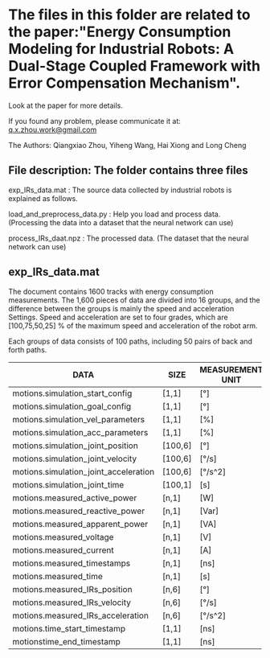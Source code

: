 ﻿
# **The files in this folder are related to the paper:"Energy Consumption Modeling for Industrial Robots: A Dual-Stage Coupled Framework with Error Compensation Mechanism".**

Look at the paper for more details.

If you found any problem, please communicate it at:
q.x.zhou.work@gmail.com

The Authors:
Qiangxiao Zhou, Yiheng Wang, Hai Xiong and Long Cheng


## File description:  The folder contains three files

exp_IRs_data.mat    : The source data collected by industrial robots is explained as follows.

load_and_preprocess_data.py     : Help you load and process data. (Processing the data into a dataset that the neural network can use)

process_IRs_daat.npz       : The processed data. (The dataset that the neural network can use)



## exp_IRs_data.mat


The document contains 1600 tracks with energy consumption measurements. 
The 1,600 pieces of data are divided into 16 groups, and the difference between the groups is mainly the speed and acceleration Settings.
Speed and acceleration are set to four grades, which are [100,75,50,25] % of the maximum speed and acceleration of the robot arm.

Each groups of data consists of 100 paths,  including 50 pairs of back and forth paths.



| DATA     |  SIZE    |   MEASUREMENT UNIT |
 |---- | ---- | ---- | 
| motions.simulation_start_config	|	[1,1]  | 	[°] |
| motions.simulation_goal_config	|	[1,1]  | 	[°] |
| motions.simulation_vel_parameters	|	[1,1]	|	[%] |
| motions.simulation_acc_parameters	 | [1,1]	|	[%] |
| motions.simulation_joint_position	 |	[100,6]	| [°] |
| motions.simulation_joint_velocity	|	[100,6]	| [°/s] |
| motions.simulation_joint_acceleration	| [100,6] |	[°/s^2] |
| motions.simulation_joint_time		|	[100,1] |	[s] |
| motions.measured_active_power	|	[n,1] |		[W] |
| motions.measured_reactive_power	|	[n,1]	|	[Var] |
| motions.measured_apparent_power |	[n,1]	|	[VA] |
| motions.measured_voltage	|		[n,1]	|	[V] | 
| motions.measured_current |			[n,1] |		[A] |
| motions.measured_timestamps	|	[n,1]	|	[ns] |
| motions.measured_time	|			[n,1]	|	[s] |
| motions.measured_IRs_position	|		[n,6] |		[°] |
| motions.measured_IRs_velocity	|		[n,6] |		[°/s] |
| motions.measured_IRs_acceleration |	[n,6]	|	[°/s^2] |
| motions.time_start_timestamp	|		[1,1] |		[ns] |
| motionstime_end_timestamp		|	[1,1]	 |	[ns] |








